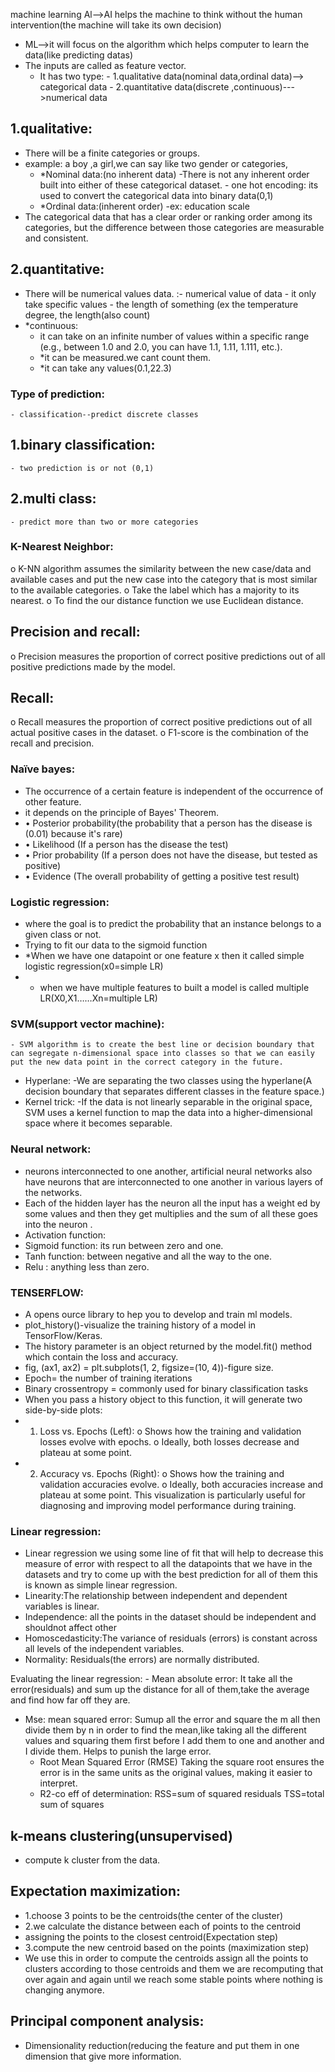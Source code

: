  machine learning
Al-->AI helps the machine to think without the human intervention(the machine will take its own decision)
- ML-->it will focus on the algorithm which helps computer to learn the data(like predicting datas)
- The inputs are called as feature vector.
	- It has two type:
    		- 1.qualitative data(nominal data,ordinal data)--> categorical data
    		- 2.quantitative data(discrete ,continuous)--->numerical data

## 1.qualitative:
- There will be a finite categories or groups.
- example: a boy ,a girl,we can say like two gender or categories,
   - *Nominal data:(no inherent data)
        	-There is not any inherent order built into either of these categorical dataset.
        	- one hot encoding: its used to convert the categorical data into binary data(0,1)
   - *Ordinal data:(inherent order)
    -ex: education scale
 - The categorical data that has a clear order or ranking order among its categories,  but the difference between those categories are measurable and consistent.
## 2.quantitative:
- There will be numerical values data.
 :- numerical value of data 
		- it only take specific values
		- the length of something (ex the temperature degree, the length(also count)
- *continuous:
	- it can take on an infinite number of values within a specific range (e.g., between 1.0 and 2.0, you can have 1.1, 1.11, 1.111, etc.).
	- *it can be measured.we cant count them.
	- *it can take any values(0.1,22.3)
### Type of prediction:
	- classification--predict discrete classes
## 1.binary classification:
	- two prediction is or not (0,1)
## 2.multi class: 
	- predict more than two or more categories
### K-Nearest Neighbor:
o	K-NN algorithm assumes the similarity between the new case/data and available cases and put the new case into the category that is most similar to the available categories.
o	 Take the label which has a majority to its nearest.
o	To find the our distance function we use Euclidean distance.
## Precision and recall:
o	Precision measures the proportion of correct positive predictions out of all positive predictions made by the model.
## Recall:
o	Recall measures the proportion of correct positive predictions out of all actual positive cases in the dataset.
o	F1-score is the combination of the recall and precision.
 ### Naïve bayes:
- The occurrence of a certain feature is independent of the occurrence of other feature.
- it depends on the principle of Bayes' Theorem.
- •	Posterior probability(the probability that a person has the disease is (0.01) because it's rare)
- •	Likelihood (If a person has the disease the test)
- •	Prior probability (If a person does not have the disease, but tested as positive) 
- •	Evidence (The overall probability of getting a positive test result)
### Logistic regression:
- where the goal is to predict the probability that an instance belongs to a given class or not.
- Trying to fit our data to the sigmoid function
- *When we have one datapoint or one feature x then it called simple logistic regression(x0=simple LR)
- * when we have  multiple features  to built a model is called multiple LR(X0,X1……Xn=multiple LR)
### SVM(support vector machine):
	- SVM algorithm is to create the best line or decision boundary that can segregate n-dimensional space into classes so that we can easily put the new data point in the correct category in the future.
- Hyperlane:
-We are separating the two classes using the hyperlane(A decision boundary that separates different classes in the feature space.)
- Kernel trick:
-If the data is not linearly separable in the original space, SVM uses a kernel function to map the data into a higher-dimensional space where it becomes separable.

### Neural network:
- neurons interconnected to one another, artificial neural networks also have neurons that are interconnected to one another in various layers of the networks.
- Each of the hidden layer has the neuron all the input has a weight ed by some values  and then they get multiplies and the sum of all these goes into the neuron .
- Activation function:
- Sigmoid function:  its run between zero and one.
- Tanh function: between negative and all the way to the one.
- Relu : anything less than zero.
### TENSERFLOW:
- A opens ource library to hep you to develop and train ml models. 
- plot_history()-visualize the training history of a model in TensorFlow/Keras.
- The history parameter is an object returned by the model.fit() method which contain the loss and accuracy.
 - fig, (ax1, ax2) = plt.subplots(1, 2, figsize=(10, 4))-figure size.
- Epoch= the number of training iterations
- Binary crossentropy = commonly used for binary classification tasks
- When you pass a history object to this function, it will generate two side-by-side plots:
- 1.	Loss vs. Epochs (Left):
    o	Shows how the training and validation losses evolve with epochs.
    o	Ideally, both losses decrease and plateau at some point.
- 2.	Accuracy vs. Epochs (Right):
    o	Shows how the training and validation accuracies evolve.
    o	Ideally, both accuracies increase and plateau at some point.
This visualization is particularly useful for diagnosing and improving model performance during training.
### Linear regression:
- Linear regression we using some line of fit that will help to decrease this measure of error with respect to all the datapoints that we have in the datasets and try to come up with the best prediction for all of them this is known as simple linear regression.
- Linearity:The relationship between independent and dependent variables is linear.
- Independence:	all the points in the dataset should be independent and shouldnot affect  other
- Homoscedasticity:The variance of residuals (errors) is constant across all levels of the independent variables.
- Normality: Residuals(the errors) are normally distributed.


Evaluating the linear regression:
	- Mean absolute error:
It take all the error(residuals) and sum up the distance for all of them,take the average  and find how far off they are.
- Mse: mean squared error:
 	Sumup all the error and square the m all then divide them by n in order to find the  mean,like taking all the different values and squaring them first before I add them to one and another and I divide them. Helps to punish the large error.
	- Root Mean Squared Error (RMSE)
	Taking the square root ensures the error is in the same units as the original values, making it easier to interpret.	
	- R2-co eff of determination:
  	RSS=sum of squared residuals
TSS=total sum of squares
## k-means clustering(unsupervised)
- compute k cluster from the data.
## Expectation maximization:
- 1.choose 3 points to be the centroids(the center of the cluster)
- 2.we calculate the distance  between each of points to the centroid
- assigning the points to the closest centroid(Expectation step)
- 3.compute the new centroid based on the points  (maximization step)
- We use this in order to compute the centroids assign all the points to clusters according to those centroids and them we are recomputing that over again and again until we reach some stable points where nothing is changing anymore.
## Principal component analysis:
- Dimensionality reduction(reducing the feature and put them in one dimension that give more information.




